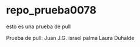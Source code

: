 # repo_prueba0078

esto es una prueba de pull






Prueba de pull: Juan J.G.
israel palma
Laura Duhalde
